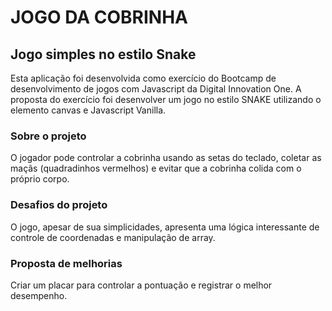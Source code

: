# JOGO DA COBRINHA
## Jogo simples no estilo Snake
Esta aplicação foi desenvolvida como exercício do Bootcamp de desenvolvimento de jogos com Javascript da Digital Innovation One. 
A proposta do exercício foi desenvolver um jogo no estilo SNAKE utilizando o elemento canvas e Javascript Vanilla.

### Sobre o projeto
O jogador pode controlar a cobrinha usando as setas do teclado, coletar as maçãs (quadradinhos vermelhos) e evitar que a cobrinha colida com o próprio corpo.

### Desafios do projeto
O jogo, apesar de sua simplicidades, apresenta uma lógica interessante de controle de coordenadas e manipulação de array. 

### Proposta de melhorias
Criar um placar para controlar a pontuação e registrar o melhor desempenho.
